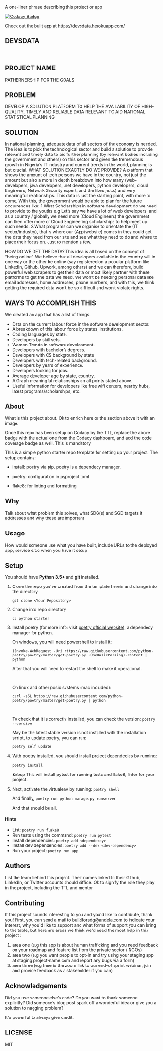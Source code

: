A one-liner phrase describing this project or app

[![Codacy Badge](https://img.shields.io/badge/Code%20Quality-D-red)](https://img.shields.io/badge/Code%20Quality-D-red)

Check out the built app at https://devsdata.herokuapp.com/

## DEVSDATA
&nbsp;

## PROJECT NAME
PATHERNERSHIP FOR THE GOALS

## PROBLEM
DEVELOP A SOLUTION PLATFORM TO HELP THE AVAILABILITY OF HIGH-QUALITY, TIMELY AND RELIABLE DATA RELEVANT TO AID NATIONAL STATISTICAL PLANNING

## SOLUTION
In national planning, adequate data of all sectors of the economy is needed. The idea is to pick the technological sector and build a solution to provide relevant and timely data to aid further planning (by relevant bodies including the government and others) on this sector and given the tremendous growth in Nigeria’s IT industry and current trends in the world, planning is but crucial.
WHAT SOLUTION EXACTLY DO WE PROVIDE? A platform that shows the amount of tech persons we have in the country, not just the amount but also a more in depth breakdown into how many (web-developers, java developers, .net developers, python developers, cloud Engineers, Network Security expert, and the likes ,e.t.c) and very meaningful relationships. This data is just the starting point, with more to come. With this, the government would be able to plan for the future occurrences like: 
1.What Scholarships in software development do we need to provide to the youths e.g Let’s say we have a lot of (web developers) and as a country / globally we need more (Cloud Engineers) the government can then offer more of Cloud Engineering scholarships to help meet up such needs.
2.What programs can we organise to orientate the (IT sector/industry), that is where our (App/website) comes in they could get the data they need from our site and see what they need to do and where to place their focus on.
Just to mention a few.

HOW DO WE GET THE DATA? This idea is all based on the concept of “being online”. We believe that all developers available in the country will in one way or the other be online (say registered on a popular platform like LinkedIn, Github, Upwork, among others) and we can therefore, build powerful web scrapers to get their data or most likely partner with these platforms to get the data we need. We won’t be needing personal data like email addresses, home addresses, phone numbers, and with this, we think getting the required data won’t be so difficult and won’t violate rights.

## WAYS TO ACCOMPLISH THIS
We created an app that has a list of things.
<ul>
    <li>Data on the current labour force in the software development sector.</li>
    <li>A breakdown of this labour force by states, institutions.</li>
    <li>Coding languages by state.</li>
    <li>Developers by skill sets.</li>
    <li>Women Trends in software development.</li>
    <li>Developers with bachelor’s degrees.</li>
    <li>Developers with CS background by state</li>
    <li>Developers with tech-related background.</li>
    <li>Developers by years of experience.</li>
    <li>Developers looking for jobs.</li>
    <li>Average developer age by state, country.</li>
    <li>A Graph meaningful relationships on all points stated above.</li>
    <li>Useful information for developers like free wifi centers, nearby hubs, latest programs/scholarships, etc.</li>
</ul>

## About

What is this project about. Ok to enrich here or the section above it with an image. 

Once this repo has been setup on Codacy by the TTL, replace the above badge with the actual one from the Codacy dashboard, and add the code coverage badge as well. This is mandatory

This is a simple python starter repo template for setting up your project. The setup contains:

- install: poetry via pip. poetry is a dependecy manager.

- poetry: configuration in pyproject.toml

- flake8: for linting and formatting

## Why

Talk about what problem this solves, what SDG(s) and SGD targets it addresses and why these are important

## Usage
How would someone use what you have built, include URLs to the deployed app, service e.t.c when you have it setup


## Setup
You should have **Python 3.5+** and **git** installed. 

1. Clone the repo you've created from the template herein and change into the directory

    ``
    git clone <Your Repository>
    ``

2. Change into repo directory

    ``
    cd python-starter
    ``

3. Install poetry (for more info: visit <a href="https://python-poetry.org/docs/cli/" target="_blank">poetry official website</a>), a dependecy manager for python.

    On windows, you will need powershell to install it:

    ``
    (Invoke-WebRequest -Uri https://raw.githubusercontent.com/python-poetry/poetry/master/get-poetry.py -UseBasicParsing).Content | python
    ``

    After that you will need to restart the shell to make it operational.

    &nbsp;

    On linux and other posix systems (mac included):

    ``
    curl -sSL https://raw.githubusercontent.com/python-poetry/poetry/master/get-poetry.py | python
    ``

    &nbsp;

    To check that it is correctly installed, you can check the version:
    ``
    poetry --version
    ``

    May be the latest stable version is not installed with the installation script, to update poetry, you can run:

    ``
    poetry self update
    ``

4. With poetry installed, you should install project dependecies by running:

    ``
    poetry install
    ``
    &nbsp;

    &nbsp
    This will install pytest for running tests and flake8, linter for your project.



5. Next, activate the virtualenv by running:
    ``
    poetry shell
    ``
    &nbsp;

    And finally,
    ``
    poetry run python manage.py runserver
    `` 
    &nbsp;
    
    And that should be all.


#### Hints

- Lint: `poetry run flake8`
- Run tests using the command: `poetry run pytest`
- Install dependencies: 
  `poetry add <dependency>`
- Install dev dependencies:
  `poetry add --dev <dev-dependency>`
- Run your project:
  `poetry run app`


## Authors

List the team behind this project. Their names linked to their Github, LinkedIn, or Twitter accounts should siffice. Ok to signify the role they play in the project, including the TTL and mentor

## Contributing
If this project sounds interesting to you and you'd like to contribute, thank you!
First, you can send a mail to buildforsdg@andela.com to indicate your interest, why you'd like to support and what forms of support you can bring to the table, but here are areas we think we'd need the most help in this project :
1.  area one (e.g this app is about human trafficking and you need feedback on your roadmap and feature list from the private sector / NGOs)
2.  area two (e.g you want people to opt-in and try using your staging app at staging.project-name.com and report any bugs via a form)
3.  area three (e.g here is the zoom link to our end-of sprint webinar, join and provide feedback as a stakeholder if you can)

## Acknowledgements

Did you use someone else’s code?
Do you want to thank someone explicitly?
Did someone’s blog post spark off a wonderful idea or give you a solution to nagging problem?

It's powerful to always give credit.

## LICENSE
MIT

